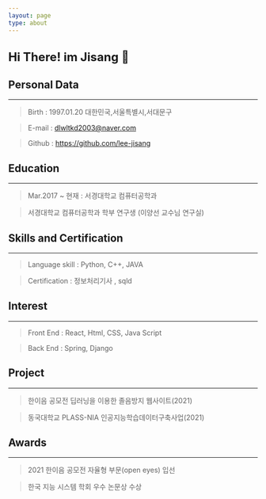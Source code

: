 ```yaml
---
layout: page
type: about
---
```




<br/>
<span style=
"font-size:170%;
font-weight:bold">
Hi There! im Jisang 👋
</span> 


## Personal Data
---
> Birth : 1997.01.20 대한민국,서울특별시,서대문구

> E-mail : dlwltkd2003@naver.com

> Github : <a href="https://github.com/lee-jisang">https://github.com/lee-jisang</a>


## Education
---
> Mar.2017 ~ 현재 : 서경대학교 컴퓨터공학과

> 서경대학교 컴퓨터공학과 학부 연구생 (이양선 교수님 연구실)

## Skills and Certification
---
> Language skill : Python, C++, JAVA

> Certification : 정보처리기사 , sqld

## Interest
---

> Front End : React, Html, CSS, Java Script

> Back End : Spring, Django

## Project
---

> 한이음 공모전 딥러닝을 이용한 졸음방지 웹사이트(2021)

> 동국대학교 PLASS-NIA 인공지능학습데이터구축사업(2021)

## Awards
---
> 2021 한이음 공모전 자율형 부문(open eyes) 입선

> 한국 지능 시스템 학회 우수 논문상 수상





